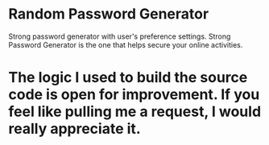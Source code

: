 # Random Password Generator
Strong password generator with user's preference settings. 
Strong Password Generator is the one that helps secure your online activities.
 
# The logic I used to build the source code is open for improvement. If you feel like pulling me a request, I would really appreciate it.
